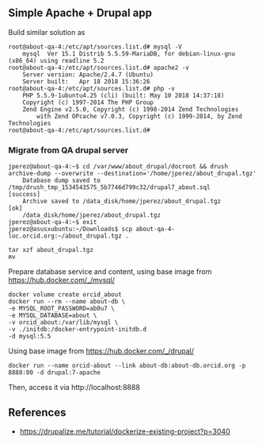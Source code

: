
## Simple Apache + Drupal app

Build similar solution as

    root@about-qa-4:/etc/apt/sources.list.d# mysql -V
        mysql  Ver 15.1 Distrib 5.5.59-MariaDB, for debian-linux-gnu (x86_64) using readline 5.2
    root@about-qa-4:/etc/apt/sources.list.d# apache2 -v
        Server version: Apache/2.4.7 (Ubuntu)
        Server built:   Apr 18 2018 15:36:26
    root@about-qa-4:/etc/apt/sources.list.d# php -v
        PHP 5.5.9-1ubuntu4.25 (cli) (built: May 10 2018 14:37:18) 
        Copyright (c) 1997-2014 The PHP Group
        Zend Engine v2.5.0, Copyright (c) 1998-2014 Zend Technologies
            with Zend OPcache v7.0.3, Copyright (c) 1999-2014, by Zend Technologies
    root@about-qa-4:/etc/apt/sources.list.d#

### Migrate from QA drupal server

    jperez@about-qa-4:~$ cd /var/www/about_drupal/docroot && drush archive-dump --overwrite --destination='/home/jperez/about_drupal.tgz'
        Database dump saved to /tmp/drush_tmp_1534543575_5b7746d799c32/drupal7_about.sql                                                                                                    [success]
        Archive saved to /data_disk/home/jperez/about_drupal.tgz                                                                                                                            [ok]
        /data_disk/home/jperez/about_drupal.tgz
    jperez@about-qa-4:~$ exit
    jperez@asusxubuntu:~/Downloads$ scp about-qa-4-loc.orcid.org:~/about_drupal.tgz .

    tar xzf about_drupal.tgz
    mv 

Prepare database service and content, using base image from https://hub.docker.com/_/mysql/

    docker volume create orcid_about
    docker run --rm --name about-db \
    -e MYSQL_ROOT_PASSWORD=ab0u7 \
    -e MYSQL_DATABASE=about \
    -v orcid_about:/var/lib/mysql \
    -v ./initdb:/docker-entrypoint-initdb.d
    -d mysql:5.5

Using base image from https://hub.docker.com/_/drupal/

    docker run --name orcid-about --link about-db:about-db.orcid.org -p 8888:80 -d drupal:7-apache

Then, access it via http://localhost:8888
















## References

* https://drupalize.me/tutorial/dockerize-existing-project?p=3040







